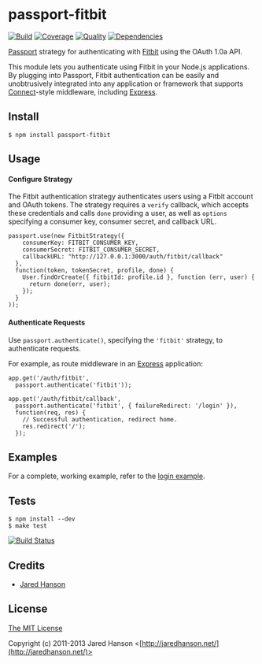 # passport-fitbit

[![Build](https://img.shields.io/travis/jaredhanson/passport-fitbit.svg)](https://travis-ci.org/jaredhanson/passport-fitbit)
[![Coverage](https://img.shields.io/coveralls/jaredhanson/passport-fitbit.svg)](https://coveralls.io/r/jaredhanson/passport-fitbit)
[![Quality](https://img.shields.io/codeclimate/github/jaredhanson/passport-fitbit.svg?label=quality)](https://codeclimate.com/github/jaredhanson/passport-fitbit)
[![Dependencies](https://img.shields.io/david/jaredhanson/passport-fitbit.svg)](https://david-dm.org/jaredhanson/passport-fitbit)


[Passport](https://github.com/jaredhanson/passport) strategy for authenticating
with [Fitbit](http://www.fitbit.com/) using the OAuth 1.0a API.

This module lets you authenticate using Fitbit in your Node.js applications.
By plugging into Passport, Fitbit authentication can be easily and
unobtrusively integrated into any application or framework that supports
[Connect](http://www.senchalabs.org/connect/)-style middleware, including
[Express](http://expressjs.com/).

## Install

    $ npm install passport-fitbit

## Usage

#### Configure Strategy

The Fitbit authentication strategy authenticates users using a Fitbit account
and OAuth tokens.  The strategy requires a `verify` callback, which accepts
these credentials and calls `done` providing a user, as well as `options`
specifying a consumer key, consumer secret, and callback URL.

    passport.use(new FitbitStrategy({
        consumerKey: FITBIT_CONSUMER_KEY,
        consumerSecret: FITBIT_CONSUMER_SECRET,
        callbackURL: "http://127.0.0.1:3000/auth/fitbit/callback"
      },
      function(token, tokenSecret, profile, done) {
        User.findOrCreate({ fitbitId: profile.id }, function (err, user) {
          return done(err, user);
        });
      }
    ));

#### Authenticate Requests

Use `passport.authenticate()`, specifying the `'fitbit'` strategy, to
authenticate requests.

For example, as route middleware in an [Express](http://expressjs.com/)
application:

    app.get('/auth/fitbit',
      passport.authenticate('fitbit'));

    app.get('/auth/fitbit/callback', 
      passport.authenticate('fitbit', { failureRedirect: '/login' }),
      function(req, res) {
        // Successful authentication, redirect home.
        res.redirect('/');
      });

## Examples

For a complete, working example, refer to the [login example](https://github.com/jaredhanson/passport-fitbit/tree/master/examples/login).

## Tests

    $ npm install --dev
    $ make test

[![Build Status](https://secure.travis-ci.org/jaredhanson/passport-fitbit.png)](http://travis-ci.org/jaredhanson/passport-fitbit)

## Credits

  - [Jared Hanson](http://github.com/jaredhanson)

## License

[The MIT License](http://opensource.org/licenses/MIT)

Copyright (c) 2011-2013 Jared Hanson <[http://jaredhanson.net/](http://jaredhanson.net/)>
